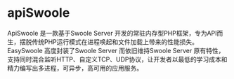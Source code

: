 # apiSwoole
ApiSwoole 是一款基于Swoole Server 开发的常驻内存型PHP框架，专为API而生，摆脱传统PHP运行模式在进程唤起和文件加载上带来的性能损失。EasySwoole 高度封装了Swoole Server 而依旧维持Swoole Server 原有特性，支持同时混合监听HTTP、自定义TCP、UDP协议，让开发者以最低的学习成本和精力编写出多进程，可异步，高可用的应用服务。
